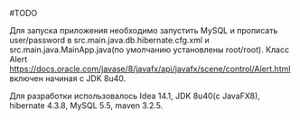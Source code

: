 #TODO

Для запуска приложения необходимо запустить MySQL и прописать user/password в src.main.java.db.hibernate.cfg.xml и 
src.main.java.MainApp.java(по умолчанию установлены root/root). Класс Alert
https://docs.oracle.com/javase/8/javafx/api/javafx/scene/control/Alert.html включен начиная с JDK 8u40.

Для разработки использовалось Idea 14.1, JDK 8u40(c JavaFX8), hibernate 4.3.8, MySQL 5.5, maven 3.2.5.
